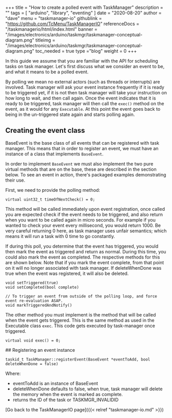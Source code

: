 +++
title = "How to create a polled event with TaskManager"
description = ""
tags = [ "arduino", "library", "eventing" ]
date = "2020-08-20"
author =  "dave"
menu = "taskmanager-io"
githublink = "https://github.com/TcMenu/TaskManagerIO"
referenceDocs = "/taskmanagerio/html/index.html"
banner = "/images/electronics/arduino/taskmgr/taskmanager-conceptual-diagram.png"
titleimg = "/images/electronics/arduino/taskmgr/taskmanager-conceptual-diagram.png"
toc_needed = true 
type ="blog"
weight = 0
+++

In this guide we assume that you are familiar with the API for scheduling tasks on task manager. Let's first discuss what we consider an event to be, and what it means to be a polled event.

By polling we mean no external actors (such as threads or interrupts) are involved. Task manager will ask your event instance frequently if it is ready to be triggered yet, if it is not then task manager will take your instruction on how long to wait, and then call again. Once the event indicates that it is ready to be triggered, task manager will then call the `exec()` method on the event, as it would for any `Executable`. At this point the event goes back to being in the un-triggered state again and starts polling again.

## Creating the event class

BaseEvent is the base class of all events that can be registered with task manager. This means that in order to register an event, we must have an instance of a class that implements `BaseEvent`.

In order to implement `BaseEvent` we must also implement the two pure virtual methods that are on the base, these are described in the section below. To see an event in action, there's packaged examples demonstrating their use.

First, we need to provide the polling method:

    virtual uint32_t timeOfNextCheck() = 0;

This method will be called immediately upon event registration, once called you are expected check if the event needs to be triggered, and also return when you want to be called again in micro seconds. For example if you wanted to check your event every millisecond, you would return 1000. Be very careful returning 0 here, as task manager uses unfair semantics; which means it will run a task with 0 time to go constantly. 

If during this poll, you determine that the event has triggered, you would then mark the event as triggered and return as normal. During this time, you could also mark the event as completed. The respective methods for this are shown below. Note that if you mark the event complete, from that point on it will no longer associated with task manager. If deleteWhenDone was true when the event was registered, it will also be deleted. 

    void setTriggered(true) 
    void setCompleted(bool complete)
    
    // To trigger an event from outside of the polling loop, and force event re-evaluation ASAP.
    void markTriggeredAndNotify()


The other method you must implement is the method that will be called when the event gets triggered. This is the same method as used in the Executable class `exec`. This code gets executed by task-manager once triggered. 

    virtual void exec() = 0;

## Registering an event instance

    taskid_t TaskManager::registerEvent(BaseEvent *eventToAdd, bool deleteWhenDone = false)
 
Where:

* eventToAdd is an instance of BaseEvent
* deleteWhenDone defaults to false, when true, task manager will delete the memory when the event is marked as complete.
* returns the ID of the task or TASKMGR_INVALIDID

[Go back to the TaskManagerIO page]({{< relref "taskmanager-io.md" >}})
